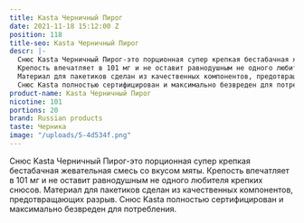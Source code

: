 ```yaml
---
title: Kasta Черничный Пирог
date: 2021-11-18 15:12:00 Z
position: 118
title-seo: Kasta Черничный Пирог
descr: |-
  Снюс Kasta Черничный Пирог-это порционная супер крепкая бестабачная жевательная смесь со вкусом мяты.
  Крепость впечатляет в 101 мг и не оставит равнодушным не одного любителя крепких снюсов.
  Материал для пакетиков сделан из качественных компонентов, предотвращающих разрыв.
  Снюс Kasta полностью сертифицирован и максимально безвреден для потребления.
product-name: Kasta Черничный Пирог
nicotine: 101
portions: 20
brand: Russian products
taste: Черника
image: "/uploads/5-4d534f.png"
---
```


Снюс Kasta Черничный Пирог-это порционная супер крепкая бестабачная жевательная смесь со вкусом мяты.
Крепость впечатляет в 101 мг и не оставит равнодушным не одного любителя крепких снюсов.
Материал для пакетиков сделан из качественных компонентов, предотвращающих разрыв.
Снюс Kasta полностью сертифицирован и максимально безвреден для потребления.